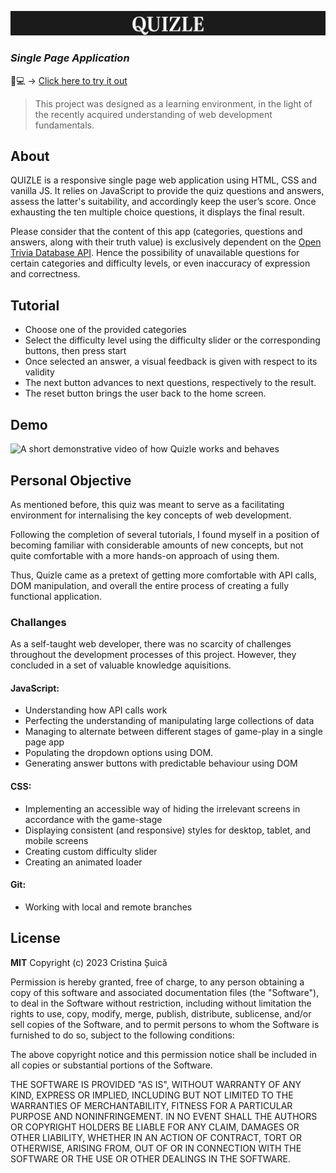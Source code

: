 ![](images/banner.png)

### _Single Page Application_

📱💻 → [Click here to try it out](https://yupseth.github.io/quiz-single-page-app/)

> This project was designed as a learning environment, in the light of the recently acquired understanding of web development fundamentals.

## About

QUIZLE is a responsive single page web application using HTML, CSS and vanilla JS. It relies on JavaScript to provide the quiz questions and answers, assess the latter's suitability, and accordingly keep the user’s score. Once exhausting the ten multiple choice questions, it displays the final result.

Please consider that the content of this app (categories, questions and answers, along with their truth value) is exclusively dependent on the [Open Trivia Database API](https://opentdb.com). Hence the possibility of unavailable questions for certain categories and difficulty levels, or even inaccuracy of expression and correctness.

## Tutorial

- Choose one of the provided categories
- Select the difficulty level using the difficulty slider or the corresponding buttons, then press start
- Once selected an answer, a visual feedback is given with respect to its validity
- The next button advances to next questions, respectively to the result.
- The reset button brings the user back to the home screen.

## Demo

![A short demonstrative video of how Quizle works and behaves](.gif)

## Personal Objective

As mentioned before, this quiz was meant to serve as a facilitating environment for internalising the key concepts of web development.

Following the completion of several tutorials, I found myself in a position of becoming familiar with considerable amounts of new concepts, but not quite comfortable with a more hands-on approach of using them.

Thus, Quizle came as a pretext of getting more comfortable with API calls, DOM manipulation, and overall the entire process of creating a fully functional application.

### Challanges

As a self-taught web developer, there was no scarcity of challenges throughout the development processes of this project. However, they concluded in a set of valuable knowledge aquisitions.

#### JavaScript:

- Understanding how API calls work
- Perfecting the understanding of manipulating large collections of data
- Managing to alternate between different stages of game-play in a single page app
- Populating the dropdown options using DOM.
- Generating answer buttons with predictable behaviour using DOM

#### CSS:

- Implementing an accessible way of hiding the irrelevant screens in accordance with the game-stage
- Displaying consistent (and responsive) styles for desktop, tablet, and mobile screens
- Creating custom difficulty slider
- Creating an animated loader

#### Git:

- Working with local and remote branches

## License

**MIT**
Copyright (c) 2023 Cristina Șuică

Permission is hereby granted, free of charge, to any person obtaining a copy of this software and associated documentation files (the "Software"), to deal in the Software without restriction, including without limitation the rights to use, copy, modify, merge, publish, distribute, sublicense, and/or sell copies of the Software, and to permit persons to whom the Software is furnished to do so, subject to the following conditions:

The above copyright notice and this permission notice shall be included in all
copies or substantial portions of the Software.

THE SOFTWARE IS PROVIDED "AS IS", WITHOUT WARRANTY OF ANY KIND, EXPRESS OR
IMPLIED, INCLUDING BUT NOT LIMITED TO THE WARRANTIES OF MERCHANTABILITY,
FITNESS FOR A PARTICULAR PURPOSE AND NONINFRINGEMENT. IN NO EVENT SHALL THE
AUTHORS OR COPYRIGHT HOLDERS BE LIABLE FOR ANY CLAIM, DAMAGES OR OTHER
LIABILITY, WHETHER IN AN ACTION OF CONTRACT, TORT OR OTHERWISE, ARISING FROM,
OUT OF OR IN CONNECTION WITH THE SOFTWARE OR THE USE OR OTHER DEALINGS IN THE
SOFTWARE.
